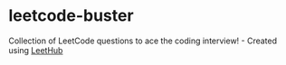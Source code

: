 # leetcode-buster
Collection of LeetCode questions to ace the coding interview! - Created using [LeetHub](https://github.com/QasimWani/LeetHub)
